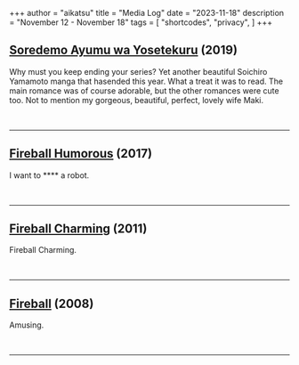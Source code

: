 +++
author = "aikatsu"
title = "Media Log"
date = "2023-11-18"
description = "November 12 - November 18"
tags = [
    "shortcodes",
    "privacy",
]
+++

## [Soredemo Ayumu wa Yosetekuru](https://www.mangaupdates.com/series/rkpkgoq/soredemo-ayumu-wa-yosetekuru) (2019)

Why must you keep ending your series? Yet another beautiful Soichiro Yamamoto manga that hasended this year. What a treat it was to read. The main romance was of course adorable, but the other romances were cute too. Not to mention my gorgeous, beautiful, perfect, lovely wife Maki.

<br>

---

## [Fireball Humorous](https://anidb.net/anime/13398) (2017)

I want to **** a robot.

<br>

---

## [Fireball Charming](https://anidb.net/anime/8051) (2011)

Fireball Charming.

<br>

---

## [Fireball](https://anidb.net/anime/5904) (2008)

Amusing.

<br>

---

<br>





